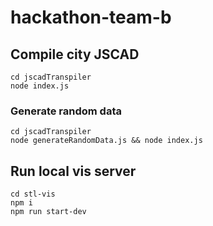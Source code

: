 # hackathon-team-b

## Compile city JSCAD

```
cd jscadTranspiler
node index.js
```

### Generate random data

```
cd jscadTranspiler
node generateRandomData.js && node index.js
```

## Run local vis server

```
cd stl-vis
npm i
npm run start-dev
```
